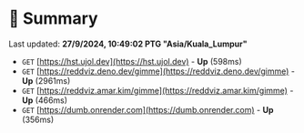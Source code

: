 # 📖 Summary
Last updated: **27/9/2024, 10:49:02 PTG "Asia/Kuala_Lumpur"**

- `GET` [https://hst.ujol.dev](https://hst.ujol.dev) - **Up** (598ms)
- `GET` [https://reddviz.deno.dev/gimme](https://reddviz.deno.dev/gimme) - **Up** (2961ms)
- `GET` [https://reddviz.amar.kim/gimme](https://reddviz.amar.kim/gimme) - **Up** (466ms)
- `GET` [https://dumb.onrender.com](https://dumb.onrender.com) - **Up** (356ms)
